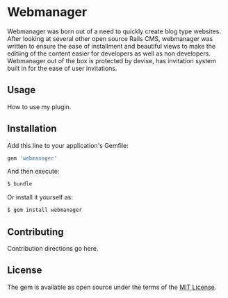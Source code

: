 # Webmanager
Webmanager was born out of a need to quickly create blog type websites.
After looking at several other open source Rails CMS, webmanager was written to ensure the ease of installment and beautiful views to make the editiing of the content easier for developers as well as non developers.
Webmanager out of the box is protected by devise, has invitation system built in for the ease of user invitations.

## Usage
How to use my plugin.

## Installation
Add this line to your application's Gemfile:

```ruby
gem 'webmanager'
```

And then execute:
```bash
$ bundle
```

Or install it yourself as:
```bash
$ gem install webmanager
```

## Contributing
Contribution directions go here.

## License
The gem is available as open source under the terms of the [MIT License](http://opensource.org/licenses/MIT).
